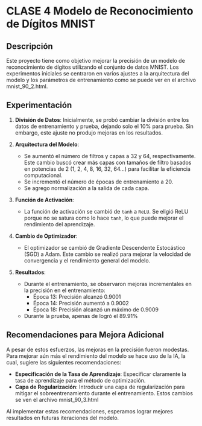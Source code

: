 # CLASE 4 Modelo de Reconocimiento de Dígitos MNIST

## Descripción
Este proyecto tiene como objetivo mejorar la precisión de un modelo de reconocimiento de dígitos utilizando el conjunto de datos MNIST. Los experimentos iniciales se centraron en varios ajustes a la arquitectura del modelo y los parámetros de entrenamiento como se puede ver en el archivo mnist_90_2.html.

## Experimentación

1. **División de Datos**: Inicialmente, se probó cambiar la división entre los datos de entrenamiento y prueba, dejando solo el 10% para prueba. Sin embargo, este ajuste no produjo mejoras en los resultados.

2. **Arquitectura del Modelo**: 
   - Se aumentó el número de filtros y capas a 32 y 64, respectivamente. Este cambio buscó crear más capas con tamaños de filtro basados en potencias de 2 (1, 2, 4, 8, 16, 32, 64...) para facilitar la eficiencia computacional.
   - Se incrementó el número de épocas de entrenamiento a 20.
   - Se agrego normalización a la salida de cada capa.

3. **Función de Activación**: 
   - La función de activación se cambió de `tanh` a `ReLU`. Se eligió ReLU porque no se satura como lo hace `tanh`, lo que puede mejorar el rendimiento del aprendizaje.

4. **Cambio de Optimizador**: 
   - El optimizador se cambió de Gradiente Descendente Estocástico (SGD) a Adam. Este cambio se realizó para mejorar la velocidad de convergencia y el rendimiento general del modelo.

5. **Resultados**: 
   - Durante el entrenamiento, se observaron mejoras incrementales en la precisión en el entrenamiento:
     - Época 13: Precisión alcanzó 0.9001
     - Época 14: Precisión aumentó a 0.9002
     - Época 18: Precisión alcanzó un máximo de 0.9009
   - Durante la prueba, apenas de logró el 89.91%

## Recomendaciones para Mejora Adicional
A pesar de estos esfuerzos, las mejoras en la precisión fueron modestas. Para mejorar aún más el rendimiento del modelo se hace uso de la IA, la cual, sugiere las siguientes recomendaciones:
- **Especificación de la Tasa de Aprendizaje**: Especificar claramente la tasa de aprendizaje para el método de optimización.
- **Capa de Regularización**: Introducir una capa de regularización para mitigar el sobreentrenamiento durante el entrenamiento.
Estos cambios se ven el archivo mnist_90_3.html

Al implementar estas recomendaciones, esperamos lograr mejores resultados en futuras iteraciones del modelo.
